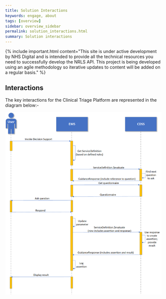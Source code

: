 ```yaml
---
title: Solution Interactions
keywords: engage, about
tags: [overview]
sidebar: overview_sidebar
permalink: solution_interactions.html
summary: Solution interactions
---
```


{% include important.html content="This site is under active development by NHS Digital and is intended to provide all the technical resources you need to successfully develop the NRLS API. This project is being developed using an agile methodology so iterative updates to content will be added on a regular basis." %}


## Interactions ##

The key interactions for the Clinical Triage Platform are represented in the diagram below:-

<img src="..\..\images\solution\message-sequence.png">




